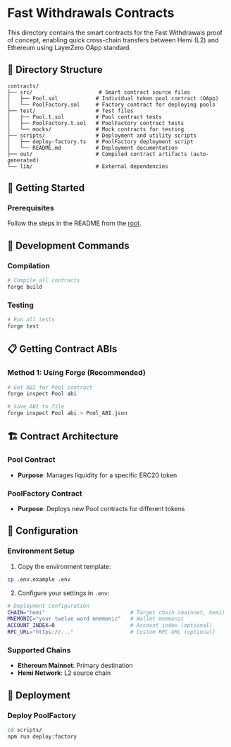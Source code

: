 # Fast Withdrawals Contracts

This directory contains the smart contracts for the Fast Withdrawals proof of concept, enabling quick cross-chain transfers between Hemi (L2) and Ethereum using LayerZero OApp standard.

## 📁 Directory Structure

```
contracts/
├── src/                     # Smart contract source files
│   ├── Pool.sol            # Individual token pool contract (OApp)
│   └── PoolFactory.sol     # Factory contract for deploying pools
├── test/                   # Test files
│   ├── Pool.t.sol          # Pool contract tests
│   ├── PoolFactory.t.sol   # PoolFactory contract tests
│   └── mocks/              # Mock contracts for testing
├── scripts/                # Deployment and utility scripts
│   ├── deploy-factory.ts   # PoolFactory deployment script
│   └── README.md           # Deployment documentation
├── out/                    # Compiled contract artifacts (auto-generated)
└── lib/                    # External dependencies
```

## 🚀 Getting Started

### Prerequisites

Follow the steps in the README from the [root](../README.md).

## 🔨 Development Commands

### Compilation

```sh
# Compile all contracts
forge build
```

### Testing

```sh
# Run all tests
forge test
```

## 📋 Getting Contract ABIs

### Method 1: Using Forge (Recommended)

```bash
# Get ABI for Pool contract
forge inspect Pool abi

# Save ABI to file
forge inspect Pool abi > Pool_ABI.json
```

## 🏗️ Contract Architecture

### Pool Contract

- **Purpose**: Manages liquidity for a specific ERC20 token

### PoolFactory Contract

- **Purpose**: Deploys new Pool contracts for different tokens

## 🔧 Configuration

### Environment Setup

1. Copy the environment template:

```bash
cp .env.example .env
```

2. Configure your settings in `.env`:

```bash
# Deployment Configuration
CHAIN="hemi"                           # Target chain (mainnet, hemi)
MNEMONIC="your twelve word mnemonic"   # Wallet mnemonic
ACCOUNT_INDEX=0                        # Account index (optional)
RPC_URL="https://..."                  # Custom RPC URL (optional)
```

### Supported Chains

- **Ethereum Mainnet**: Primary destination
- **Hemi Network**: L2 source chain

## 🚀 Deployment

### Deploy PoolFactory

```bash
cd scripts/
npm run deploy:factory
```
